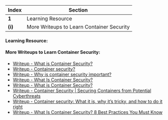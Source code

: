Index | Section
---   | ---
**1** | Learning Resource
**(i)** | More Writeups to Learn Container Security


#### Learning Resource:


#### More Writeups to Learn Container Security:

  * [Writeup - What is Container Security?](https://www.vmware.com/topics/glossary/content/container-security.html#:~:text=Container%20Security%20is%20a%20critical,of%20security%20tools%20and%20policies)
  * [Writeup - Container security?](https://www.redhat.com/en/topics/security/container-security)
  * [Writeup - Why is container security important?](https://snyk.io/learn/container-security/)
  * [Writeup - What Is Container Security?](https://www.trendmicro.com/en_in/what-is/container-security.html)
  * [Writeup - What is Container Security?](https://www.checkpoint.com/cyber-hub/cloud-security/what-is-container-security/)
  * [Writeup - Container Security | Securing Containers from Potential Cyberthreats](https://www.paloaltonetworks.com/cyberpedia/what-is-container-security)
  * [Writeup - Container security: What it is, why it’s tricky, and how to do it right](https://www.dynatrace.com/news/blog/what-is-container-security/)
  * [Writeup - What Is Container Security? 8 Best Practices You Must Know](https://www.tigera.io/learn/guides/container-security-best-practices/)



